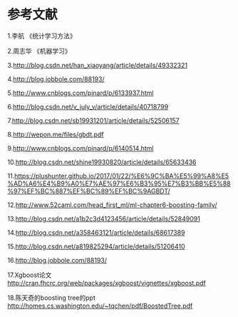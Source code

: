 # 参考文献

1.李航 《统计学习方法》

2.周志华 《机器学习》

3.http://blog.csdn.net/han_xiaoyang/article/details/49332321

4.http://blog.jobbole.com/88193/

5.http://www.cnblogs.com/pinard/p/6133937.html

6.http://blog.csdn.net/v_july_v/article/details/40718799

7.http://blog.csdn.net/sb19931201/article/details/52506157

8.http://wepon.me/files/gbdt.pdf

9.http://www.cnblogs.com/pinard/p/6140514.html

10.http://blog.csdn.net/shine19930820/article/details/65633436

11.https://plushunter.github.io/2017/01/22/%E6%9C%BA%E5%99%A8%E5%AD%A6%E4%B9%A0%E7%AE%97%E6%B3%95%E7%B3%BB%E5%88%97%EF%BC%887%EF%BC%89%EF%BC%9AGBDT/

12.http://www.52caml.com/head_first_ml/ml-chapter6-boosting-family/

13.http://blog.csdn.net/a1b2c3d4123456/article/details/52849091

14.http://blog.csdn.net/a358463121/article/details/68617389

15.http://blog.csdn.net/a819825294/article/details/51206410

16.http://blog.jobbole.com/88193/

17.Xgboost论文 http://cran.fhcrc.org/web/packages/xgboost/vignettes/xgboost.pdf

18.陈天奇的boosting tree的ppt http://homes.cs.washington.edu/~tqchen/pdf/BoostedTree.pdf